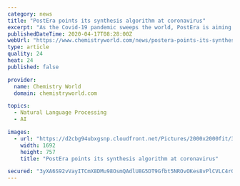 ```yaml
---
category: news
title: "PostEra points its synthesis algorithm at coronavirus"
excerpt: "As the Covid-19 pandemic sweeps the world, PostEra is aiming to combine the collective wisdom of the world’s chemists with the company’s artificial intelligence (AI) algorithms to tackle the novel coronavirus ... which can then be fed into the language-based translation algorithm In August 2019 the team reported that the algorithm ..."
publishedDateTime: 2020-04-17T08:28:00Z
webUrl: "https://www.chemistryworld.com/news/postera-points-its-synthesis-algorithm-at-coronavirus/4011517.article"
type: article
quality: 24
heat: 24
published: false

provider:
  name: Chemistry World
  domain: chemistryworld.com

topics:
  - Natural Language Processing
  - AI

images:
  - url: "https://d2cbg94ubxgsnp.cloudfront.net/Pictures/2000x2000fit/3/7/8/504378_routes_670039.png"
    width: 1692
    height: 757
    title: "PostEra points its synthesis algorithm at coronavirus"

secured: "3yXA6S92vVayITCmX8DMu98OsmQAdlU8G5DT9Gfbt5NROvOKes8vPlCVLC4rGq+uVN0N8+QrFirZT869Rh7FD9GLZyke6OsYiQhtC/MtBGFlsFgqlqHYuEr9adMG+ipY7ziLl6aq8RSqSVVqXsfPcCLXY9S2S9F5fyKkCBepHlCWLHypz03pGPLoXh8KUiTYVy1q3y1Q+1dG+f3OMHHo6P9k82OiqRjTCNcngIZV8dQDeqB6dT4R3j/W68/r1iRhjqsu67HGD5bsgXCdwDfZG9K5Tks/D8csY2JhDD7fRWAWYLGnxTsCoGdJl6dRg3usEdJvtA9OVyJmGabPhFHl75QaaJuez43sRP+3ZpKkz5dXvEcQipIg8eZ6sLK9NnS60sXwx8LOcGc24tnYyv9GiEyY3YXrhDVsobnRq4p+w91DyHd2vByJautFR+GWIk9jOypLv1/EzVc6g09SmWx4bGrvzia8AGk7LRMqB7n1lYs=;1EJC7XftxAGboS2xrmKHvg=="
---
```


